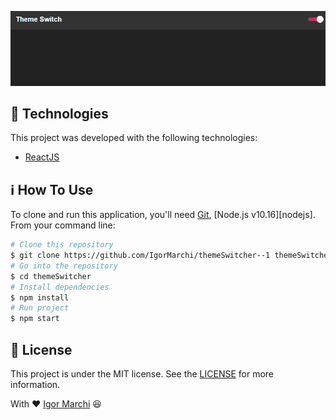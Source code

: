 <p align="center">
  <img alt="App Demo" src="public/gitHub/switch.gif">
</p>

## :rocket: Technologies

This project was developed with the following technologies:

- [ReactJS](https://reactjs.org/)

## :information_source: How To Use

To clone and run this application, you'll need [Git](https://git-scm.com), [Node.js v10.16][nodejs]. From your command line:

```bash
# Clone this repository
$ git clone https://github.com/IgorMarchi/themeSwitcher--1 themeSwitcher
# Go into the repository
$ cd themeSwitcher
# Install dependencies
$ npm install
# Run project
$ npm start
```

## :memo: License

This project is under the MIT license. See the [LICENSE](https://github.com/IgorMarchi/themeSwitcher--1/blob/master/LICENSE) for more information.

With ❤ [Igor Marchi](https://www.linkedin.com/in/igor-marchi/) :laughing:
